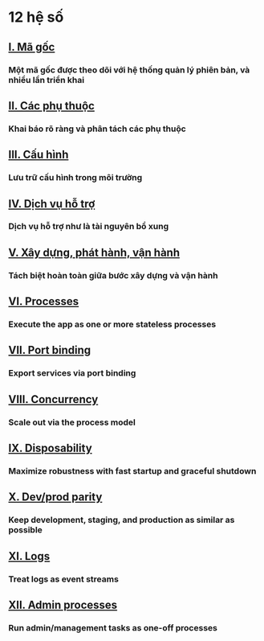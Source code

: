 12 hệ số
========

## [I. Mã gốc](./codebase)
### Một mã gốc được theo dõi với hệ thống quản lý phiên bản, và nhiều lần triển khai

## [II. Các phụ thuộc](./dependencies)
### Khai báo rõ ràng và phân tách các phụ thuộc

## [III. Cấu hình](./config)
### Lưu trữ cấu hình trong môi trường

## [IV. Dịch vụ hỗ trợ](./backing-services)
### Dịch vụ hỗ trợ như là tài nguyên bổ xung

## [V. Xây dựng, phát hành, vận hành](./build-release-run)
### Tách biệt hoàn toàn giữa bước xây dựng và vận hành

## [VI. Processes](./processes)
### Execute the app as one or more stateless processes

## [VII. Port binding](./port-binding)
### Export services via port binding

## [VIII. Concurrency](./concurrency)
### Scale out via the process model

## [IX. Disposability](./disposability)
### Maximize robustness with fast startup and graceful shutdown

## [X. Dev/prod parity](./dev-prod-parity)
### Keep development, staging, and production as similar as possible

## [XI. Logs](./logs)
### Treat logs as event streams

## [XII. Admin processes](./admin-processes)
### Run admin/management tasks as one-off processes
